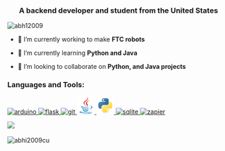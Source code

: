 <h3 align="center">A backend developer and student from the United States</h3>

<p align="left"> <img src="https://komarev.com/ghpvc/?username=abh12009&label=Profile%20views&color=0e75b6&style=flat"  alt="abh12009" /> </p>

- 🔭 I’m currently working to make **FTC robots**

- 🌱 I’m currently learning **Python and Java**

- 👯 I’m looking to collaborate on **Python, and Java projects**

<h3 align="left">Languages and Tools:</h3>
<p align="left"> <a href="https://www.arduino.cc/" target="_blank" rel="noreferrer"> <img src="https://cdn.worldvectorlogo.com/logos/arduino-1.svg" alt="arduino" width="40" height="40"/> </a> <a href="https://flask.palletsprojects.com/" target="_blank" rel="noreferrer"> <img src="https://www.vectorlogo.zone/logos/palletsprojects_flask/palletsprojects_flask-icon.svg" alt="flask" width="40" height="40"/> </a> <a href="https://git-scm.com/" target="_blank" rel="noreferrer"> <img src="https://www.vectorlogo.zone/logos/git-scm/git-scm-icon.svg" alt="git" width="40" height="40"/> </a> <a href="https://www.java.com" target="_blank" rel="noreferrer"> <img src="https://raw.githubusercontent.com/devicons/devicon/master/icons/java/java-original.svg" alt="java" width="40" height="40"/> </a> <a href="https://www.python.org" target="_blank" rel="noreferrer"> <img src="https://raw.githubusercontent.com/devicons/devicon/master/icons/python/python-original.svg" alt="python" width="40" height="40"/> </a> <a href="https://www.sqlite.org/" target="_blank" rel="noreferrer"> <img src="https://www.vectorlogo.zone/logos/sqlite/sqlite-icon.svg" alt="sqlite" width="40" height="40"/> </a> <a href="https://zapier.com" target="_blank" rel="noreferrer"> <img src="https://www.vectorlogo.zone/logos/zapier/zapier-icon.svg" alt="zapier" width="40" height="40"/> </a> </p>

<p><img src="https://github-readme-stats.vercel.app/api/top-langs?username=abhi2009cu&layout=compact&count_private=false" /></p>

<!-- <p>&nbsp;<img align="center" src="https://github-readme-stats.vercel.app/api?username=abhi2009cu&show_icons=true&locale=en" alt="abhi2009cu" /></p> -->

<p><img align="center" src="https://github-readme-streak-stats.herokuapp.com/?user=abhi2009cu&" alt="abhi2009cu" /></p>

